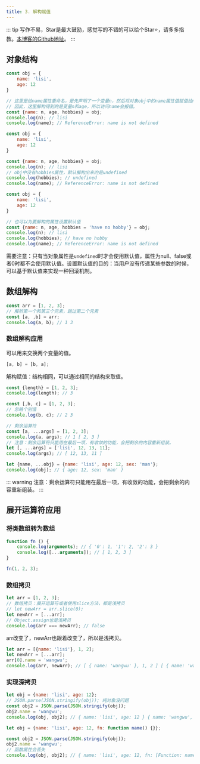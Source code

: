```yaml
---
title: 3. 解构赋值
---
```

::: tip
写作不易，Star是最大鼓励，感觉写的不错的可以给个Star⭐，请多多指教。[本博客的Github地址](https://github.com/liujie2019/VuePress-Blog)。
:::
## 对象结构
```js
const obj = {
    name: 'lisi',
    age: 12
}

// 这里是给name属性重命名，是先声明了一个变量n，然后将对象obj中的name属性值赋值给n。
// 因此，这里解构得到的是变量n和age，所以访问name会报错。
const {name: n, age, hobbies} = obj;
console.log(n); // lisi
console.log(name); // ReferenceError: name is not defined
```
```js
const obj = {
    name: 'lisi',
    age: 12
}

const {name: n, age, hobbies} = obj;
console.log(n); // lisi
// obj中没有hobbies属性，默认解构出来的是undefined
console.log(hobbies); // undefined
console.log(name); // ReferenceError: name is not defined
```
```js
const obj = {
    name: 'lisi',
    age: 12
}

// 也可以为要解构的属性设置默认值
const {name: n, age, hobbies = 'have no hobby'} = obj;
console.log(n); // lisi
console.log(hobbies); // have no hobby
console.log(name); // ReferenceError: name is not defined
```
需要注意：只有当对象属性是`undefined`时才会使用默认值，属性为null、false或者0时都不会使用默认值。设置默认值的目的：当用户没有传递某些参数的时候，可以基于默认值来实现一种回滚机制。
## 数组解构
```js
const arr = [1, 2, 3];
// 解析第一个和第三个元素，跳过第二个元素
const [a, ,b] = arr;
console.log(a, b); // 1 3
```
### 数组解构应用
可以用来交换两个变量的值。
```js
[a, b] = [b, a];
```
解构赋值：结构相同，可以通过相同的结构来取值。
```js
const {length} = [1, 2, 3];
console.log(length); // 3
```
```js
const [,b, c] = [1, 2, 3];
// 忽略个别值
console.log(b, c); // 2 3

// 剩余运算符
const [a, ...args] = [1, 2, 3];
console.log(a, args); // 1 [ 2, 3 ]
// 注意：剩余运算符只能用在最后一项，有收敛的功能，会把剩余的内容重新组装。
let [, ...args] = ['lisi', 12, 13, 11];
console.log(args); // [ 12, 13, 11 ]

let {name, ...obj} = {name: 'lisi', age: 12, sex: 'man'};
console.log(obj); // { age: 12, sex: 'man' }
```
::: warning
注意：剩余运算符只能用在最后一项，有收敛的功能，会把剩余的内容重新组装。
:::
## 展开运算符应用
### 将类数组转为数组
```js
function fn () {
    console.log(arguments); // { '0': 1, '1': 2, '2': 3 }
    console.log([...arguments]); // [ 1, 2, 3 ]
}

fn(1, 2, 3);
```
### 数组拷贝
```js
let arr = [1, 2, 3];
// 数组拷贝：展开运算符或者使用slice方法，都是浅拷贝
// let newArr = arr.slice(0);
let newArr = [...arr];
// Object.assign也是浅拷贝
console.log(arr === newArr); // false
```
arr改变了，newArr也跟着改变了，所以是浅拷贝。
```js
let arr = [{name: 'lisi'}, 1, 2];
let newArr = [...arr];
arr[0].name = 'wangwu';
console.log(arr, newArr); // [ { name: 'wangwu' }, 1, 2 ] [ { name: 'wangwu' }, 1, 2 ]
```
### 实现深拷贝
```js
let obj = {name: 'lisi', age: 12};
// JSON.parse(JSON.stringify(obj)); 纯对象没问题
const obj2 = JSON.parse(JSON.stringify(obj));
obj2.name = 'wangwu';
console.log(obj, obj2); // { name: 'lisi', age: 12 } { name: 'wangwu', age: 12 }
```
```js
let obj = {name: 'lisi', age: 12, fn: function name() {}};

const obj2 = JSON.parse(JSON.stringify(obj));
obj2.name = 'wangwu';
// 函数属性会丢失
console.log(obj, obj2); // { name: 'lisi', age: 12, fn: [Function: name] } { name: 'wangwu', age: 12 }
```